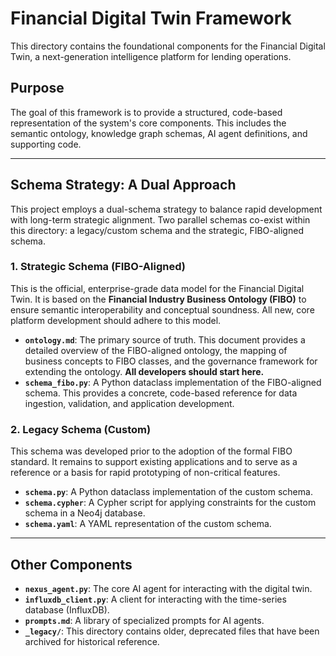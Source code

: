 # Financial Digital Twin Framework

This directory contains the foundational components for the Financial Digital Twin, a next-generation intelligence platform for lending operations.

## Purpose

The goal of this framework is to provide a structured, code-based representation of the system's core components. This includes the semantic ontology, knowledge graph schemas, AI agent definitions, and supporting code.

---

## Schema Strategy: A Dual Approach

This project employs a dual-schema strategy to balance rapid development with long-term strategic alignment. Two parallel schemas co-exist within this directory: a legacy/custom schema and the strategic, FIBO-aligned schema.

### 1. Strategic Schema (FIBO-Aligned)

This is the official, enterprise-grade data model for the Financial Digital Twin. It is based on the **Financial Industry Business Ontology (FIBO)** to ensure semantic interoperability and conceptual soundness. All new, core platform development should adhere to this model.

*   **`ontology.md`**: The primary source of truth. This document provides a detailed overview of the FIBO-aligned ontology, the mapping of business concepts to FIBO classes, and the governance framework for extending the ontology. **All developers should start here.**
*   **`schema_fibo.py`**: A Python dataclass implementation of the FIBO-aligned schema. This provides a concrete, code-based reference for data ingestion, validation, and application development.

### 2. Legacy Schema (Custom)

This schema was developed prior to the adoption of the formal FIBO standard. It remains to support existing applications and to serve as a reference or a basis for rapid prototyping of non-critical features.

*   **`schema.py`**: A Python dataclass implementation of the custom schema.
*   **`schema.cypher`**: A Cypher script for applying constraints for the custom schema in a Neo4j database.
*   **`schema.yaml`**: A YAML representation of the custom schema.

---

## Other Components

*   **`nexus_agent.py`**: The core AI agent for interacting with the digital twin.
*   **`influxdb_client.py`**: A client for interacting with the time-series database (InfluxDB).
*   **`prompts.md`**: A library of specialized prompts for AI agents.
*   **`_legacy/`**: This directory contains older, deprecated files that have been archived for historical reference.
